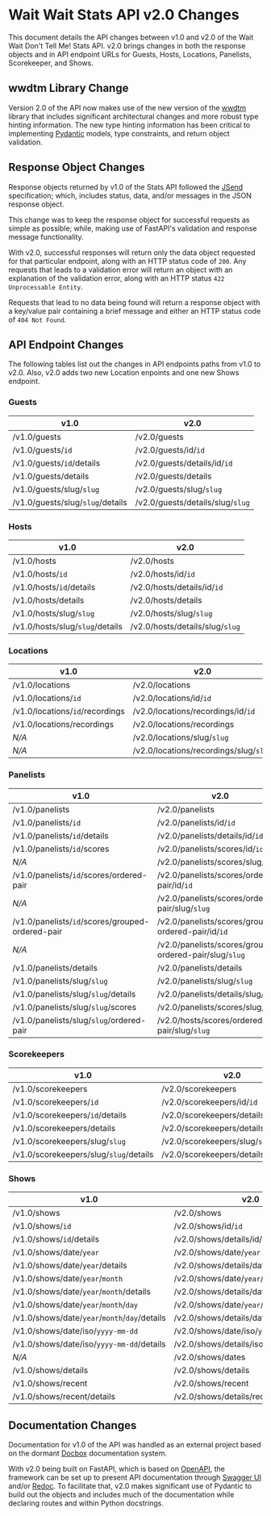 # Wait Wait Stats API v2.0 Changes

This document details the API changes between v1.0 and v2.0 of the Wait Wait
Don't Tell Me! Stats API. v2.0 brings changes in both the response objects and
in API endpoint URLs for Guests, Hosts, Locations, Panelists, Scorekeeper, and
Shows.

## wwdtm Library Change

Version 2.0 of the API now makes use of the new version of the
[wwdtm](https://github.com/questionlp/wwdtm) library that includes significant
architectural changes and more robust type hinting information. The new type
hinting information has been critical to implementing
[Pydantic](https://pydantic-docs.helpmanual.io/) models, type constraints,
and return object validation.

## Response Object Changes

Response objects returned by v1.0 of the Stats API followed the
[JSend](https://github.com/omniti-labs/jsend) specification; which, includes
status, data, and/or messages in the JSON response object.

This change was to keep the response object for successful requests as simple
as possible; while, making use of FastAPI's validation and response message
functionality.

With v2.0, successful responses will return only the data object requested for
that particular endpoint, along with an HTTP status code of `200`. Any requests
that leads to a validation error will return an object with an explanation of
the validation error, along with an HTTP status `422 Unprocessable Entity`.

Requests that lead to no data being found will return a response object with a
key/value pair containing a brief message and either an HTTP status code of
`404 Not Found`.

## API Endpoint Changes

The following tables list out the changes in API endpoints paths from v1.0 to
v2.0. Also, v2.0 adds two new Location enpoints and one new Shows endpoint.

### Guests

| v1.0                               | v2.0                               |
|------------------------------------|------------------------------------|
| /v1.0/guests                       | /v2.0/guests                       |
| /v1.0/guests/`id`                  | /v2.0/guests/id/`id`               |
| /v1.0/guests/`id`/details          | /v2.0/guests/details/id/`id`       |
| /v1.0/guests/details               | /v2.0/guests/details               |
| /v1.0/guests/slug/`slug`           | /v2.0/guests/slug/`slug`           |
| /v1.0/guests/slug/`slug`/details   | /v2.0/guests/details/slug/`slug`   |

### Hosts

| v1.0                               | v2.0                               |
|------------------------------------|------------------------------------|
| /v1.0/hosts                        | /v2.0/hosts                        |
| /v1.0/hosts/`id`                   | /v2.0/hosts/id/`id`                |
| /v1.0/hosts/`id`/details           | /v2.0/hosts/details/id/`id`        |
| /v1.0/hosts/details                | /v2.0/hosts/details                |
| /v1.0/hosts/slug/`slug`            | /v2.0/hosts/slug/`slug`            |
| /v1.0/hosts/slug/`slug`/details    | /v2.0/hosts/details/slug/`slug`    |

### Locations

| v1.0                               | v2.0                                   |
|------------------------------------|----------------------------------------|
| /v1.0/locations                    | /v2.0/locations                        |
| /v1.0/locations/`id`               | /v2.0/locations/id/`id`                |
| /v1.0/locations/`id`/recordings    | /v2.0/locations/recordings/id/`id`     |
| /v1.0/locations/recordings         | /v2.0/locations/recordings             |
| *N/A*                              | /v2.0/locations/slug/`slug`            |
| *N/A*                              | /v2.0/locations/recordings/slug/`slug` |

### Panelists

| v1.0                               | v2.0                               |
|------------------------------------|------------------------------------|
| /v1.0/panelists                    | /v2.0/panelists                    |
| /v1.0/panelists/`id`               | /v2.0/panelists/id/`id`            |
| /v1.0/panelists/`id`/details       | /v2.0/panelists/details/id/`id`    |
| /v1.0/panelists/`id`/scores        | /v2.0/panelists/scores/id/`id`     |
| *N/A*                              | /v2.0/panelists/scores/slug/`slug` |
| /v1.0/panelists/`id`/scores/ordered-pair | /v2.0/panelists/scores/ordered-pair/id/`id` |
| *N/A*                              | /v2.0/panelists/scores/ordered-pair/slug/`slug` |
| /v1.0/panelists/`id`/scores/grouped-ordered-pair | /v2.0/panelists/scores/grouped-ordered-pair/id/`id` |
| *N/A*                              | /v2.0/panelists/scores/grouped-ordered-pair/slug/`slug` |
| /v1.0/panelists/details            | /v2.0/panelists/details            |
| /v1.0/panelists/slug/`slug`        | /v2.0/panelists/slug/`slug`        |
| /v1.0/panelists/slug/`slug`/details | /v2.0/panelists/details/slug/`slug` |
| /v1.0/panelists/slug/`slug`/scores | /v2.0/panelists/scores/slug/`slug` |
| /v1.0/panelists/slug/`slug`/ordered-pair | /v2.0/hosts/scores/ordered-pair/slug/`slug` |

### Scorekeepers

| v1.0                               | v2.0                               |
|------------------------------------|------------------------------------|
| /v1.0/scorekeepers                 | /v2.0/scorekeepers                 |
| /v1.0/scorekeepers/`id`            | /v2.0/scorekeepers/id/`id`         |
| /v1.0/scorekeepers/`id`/details    | /v2.0/scorekeepers/details/id/`id` |
| /v1.0/scorekeepers/details         | /v2.0/scorekeepers/details         |
| /v1.0/scorekeepers/slug/`slug`     | /v2.0/scorekeepers/slug/`slug`     |
| /v1.0/scorekeepers/slug/`slug`/details | /v2.0/scorekeepers/details/slug/`slug` |

### Shows

| v1.0                               | v2.0                               |
|------------------------------------|------------------------------------|
| /v1.0/shows                        | /v2.0/shows                        |
| /v1.0/shows/`id`                   | /v2.0/shows/id/`id`                |
| /v1.0/shows/`id`/details           | /v2.0/shows/details/id/`id`        |
| /v1.0/shows/date/`year`            | /v2.0/shows/date/`year`            |
| /v1.0/shows/date/`year`/details    | /v2.0/shows/details/date/`year`    |
| /v1.0/shows/date/`year`/`month`    | /v2.0/shows/date/`year`/`month`    |
| /v1.0/shows/date/`year`/`month`/details | /v2.0/shows/details/date/`year`/`month` |
| /v1.0/shows/date/`year`/`month`/`day` | /v2.0/shows/date/`year`/`month`/`day` |
| /v1.0/shows/date/`year`/`month`/`day`/details | /v2.0/shows/details/date/`year`/`month`/`day` |
| /v1.0/shows/date/iso/`yyyy-mm-dd`  | /v2.0/shows/date/iso/`yyyy-mm-dd`  |
| /v1.0/shows/date/iso/`yyyy-mm-dd`/details | /v2.0/shows/details/iso/`yyyy-mm-dd` |
| *N/A*                              | /v2.0/shows/dates                  |
| /v1.0/shows/details                | /v2.0/shows/details                |
| /v1.0/shows/recent                 | /v2.0/shows/recent                 |
| /v1.0/shows/recent/details         | /v2.0/shows/details/recent         |

## Documentation Changes

Documentation for v1.0 of the API was handled as an external project based on
the dormant [Docbox](https://github.com/tmcw/docbox) documentation system.

With v2.0 being built on FastAPI, which is based on [OpenAPI](https://www.openapis.org/),
the framework can be set up to present API documentation through
[Swagger UI](https://swagger.io/tools/swagger-ui/) and/or
[Redoc](https://github.com/Redocly/redoc). To facilitate that, v2.0 makes
significant use of Pydantic to build out the objects and includes much of the
documentation while declaring routes and within Python docstrings.
